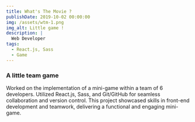 ```yaml
---
title: What's The Movie ?
publishDate: 2019-10-02 00:00:00
img: /assets/wtm-1.png
img_alt: Little game !
description: |
  Web Developer
tags:
  - React.js, Sass
  - Game
---
```


### A little team game

Worked on the implementation of a mini-game within a team of 6 developers. Utilized React.js, Sass, and Git/GitHub for seamless collaboration and version control. This project showcased skills in front-end development and teamwork, delivering a functional and engaging mini-game.
